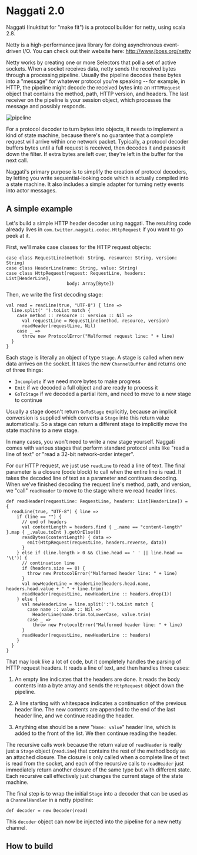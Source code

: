 
# Naggati 2.0

Naggati (Inuktitut for "make fit") is a protocol builder for netty, using
scala 2.8.

Netty is a high-performance java library for doing asynchronous event-driven
I/O. You can check out their website here: <http://www.jboss.org/netty>

Netty works by creating one or more Selectors that poll a set of active
sockets. When a socket receives data, netty sends the received bytes through a
processing pipeline. Usually the pipeline decodes these bytes into a "message"
for whatever protocol you're speaking -- for example, in HTTP, the pipeline
might decode the received bytes into an `HTTPRequest` object that contains the
method, path, HTTP version, and headers. The last receiver on the pipeline is
your session object, which processes the message and possibly responds.

![pipeline](http://github.com/robey/naggati2/raw/docs/docs/pipeline.png)

For a protocol decoder to turn bytes into objects, it needs to implement a
kind of state machine, because there's no guarantee that a complete request
will arrive within one network packet. Typically, a protocol decoder buffers
bytes until a full request is received, then decodes it and passes it down the
filter. If extra bytes are left over, they're left in the buffer for the next
call.

Naggati's primary purpose is to simplify the creation of protocol decoders, by
letting you write sequential-looking code which is actually compiled into a
state machine. It also includes a simple adapter for turning netty events into
actor messages.

## A simple example

Let's build a simple HTTP header decoder using naggati. The resulting code
already lives in `com.twitter.naggati.codec.HttpRequest` if you want to go
peek at it.

First, we'll make case classes for the HTTP request objects:

    case class RequestLine(method: String, resource: String, version: String)
    case class HeaderLine(name: String, value: String)
    case class HttpRequest(request: RequestLine, headers: List[HeaderLine],
                           body: Array[Byte])

Then, we write the first decoding stage:

    val read = readLine(true, "UTF-8") { line =>
      line.split(' ').toList match {
        case method :: resource :: version :: Nil =>
          val requestLine = RequestLine(method, resource, version)
          readHeader(requestLine, Nil)
        case _ =>
          throw new ProtocolError("Malformed request line: " + line)
      }
    }

Each stage is literally an object of type `Stage`. A stage is called when new
data arrives on the socket. It takes the new `ChannelBuffer` and returns one
of three things:

- `Incomplete` if we need more bytes to make progress
- `Emit` if we decoded a full object and are ready to process it
- `GoToStage` if we decoded a partial item, and need to move to a new stage
  to continue

Usually a stage doesn't return `GoToStage` explicitly, because an implicit
conversion is supplied which converts a `Stage` into this return value
automatically. So a stage can return a different stage to implicitly move the
state machine to a new stage.

In many cases, you won't need to write a new stage yourself. Naggati comes
with various stages that perform standard protocol units like "read a line of
text" or "read a 32-bit network-order integer".

For our HTTP request, we just use `readLine` to read a line of text. The final
parameter is a closure (code block) to call when the entire line is read. It
takes the decoded line of text as a parameter and continues decoding. When
we've finished decoding the request line's method, path, and version, we
"call" `readHeader` to move to the stage where we read header lines.

    def readHeader(requestLine: RequestLine, headers: List[HeaderLine]) = {
      readLine(true, "UTF-8") { line =>
        if (line == "") {
          // end of headers
          val contentLength = headers.find { _.name == "content-length" }.map { _.value.toInt }.getOrElse(0)
          readBytes(contentLength) { data =>
            emit(HttpRequest(requestLine, headers.reverse, data))
          }
        } else if (line.length > 0 && (line.head == ' ' || line.head == '\t')) {
          // continuation line
          if (headers.size == 0) {
            throw new ProtocolError("Malformed header line: " + line)
          }
          val newHeaderLine = HeaderLine(headers.head.name, headers.head.value + " " + line.trim)
          readHeader(requestLine, newHeaderLine :: headers.drop(1))
        } else {
          val newHeaderLine = line.split(':').toList match {
            case name :: value :: Nil =>
              HeaderLine(name.trim.toLowerCase, value.trim)
            case _ =>
              throw new ProtocolError("Malformed header line: " + line)
          }
          readHeader(requestLine, newHeaderLine :: headers)
        }
      }
    }

That may look like a lot of code, but it completely handles the parsing of
HTTP request headers. It reads a line of text, and then handles three cases:

1. An empty line indicates that the headers are done. It reads the body
contents into a byte array and sends the `HttpRequest` object down the
pipeline.

2. A line starting with whitespace indicates a continuation of the previous
header line. The new contents are appended to the end of the last header line,
and we continue reading the header.

3. Anything else should be a new "`Name: value`" header line, which is added
to the front of the list. We then continue reading the header.

The recursive calls work because the return value of `readHeader` is really
just a `Stage` object (`readLine`) that contains the rest of the method body
as an attached closure. The closure is only called when a complete line of
text is read from the socket, and each of the recursive calls to `readHeader`
just immediately return another closure of the same type but with different
state. Each recursive call effectively just changes the current stage of the
state machine.

The final step is to wrap the initial `Stage` into a decoder that can be used
as a `ChannelHandler` in a netty pipeline:

    def decoder = new Decoder(read)

This `decoder` object can now be injected into the pipeline for a new netty
channel.

## How to build

